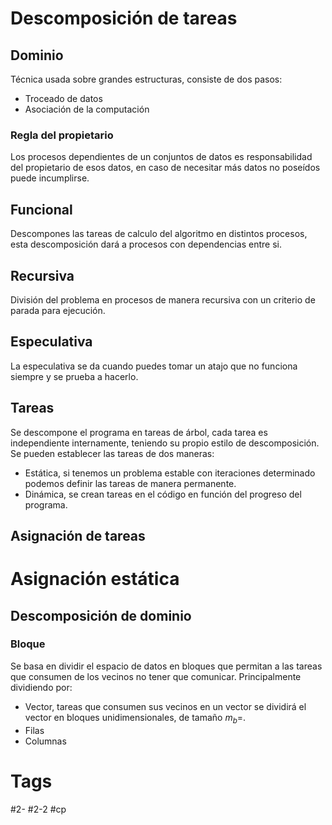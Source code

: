 # Descomposición de tareas
## Dominio
Técnica usada sobre grandes estructuras, consiste de dos pasos:
- Troceado de datos
- Asociación de la computación
### Regla del propietario
Los procesos dependientes de un conjuntos de datos es responsabilidad del propietario de esos datos, en caso de necesitar más datos no poseídos puede incumplirse.
## Funcional
Descompones las tareas de calculo del algoritmo en distintos procesos, esta descomposición dará a procesos con dependencias entre si.
## Recursiva
División del problema en procesos de manera recursiva con un criterio de parada para ejecución.
## Especulativa
La especulativa se da cuando puedes tomar un atajo que no funciona siempre y se prueba a hacerlo.
## Tareas
Se descompone el programa en tareas de árbol, cada tarea es independiente internamente, teniendo su propio estilo de descomposición.
Se pueden establecer las tareas de dos maneras:
- Estática, si tenemos un problema estable con iteraciones determinado podemos definir las tareas de manera permanente.
- Dinámica, se crean tareas en el código en función del progreso del programa.
## Asignación de tareas

# Asignación estática
## Descomposición de dominio
### Bloque
Se basa en dividir el espacio de datos en bloques que permitan a las tareas que consumen de los vecinos no tener que comunicar.
Principalmente dividiendo por:
- Vector, tareas que consumen sus vecinos en un vector se dividirá el vector en bloques unidimensionales, de tamaño $m_{b}=$.
- Filas
- Columnas
# Tags
#2- 
#2-2 
#cp 